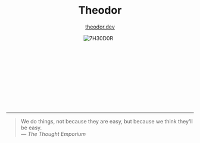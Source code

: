 <h1 align="center">Theodor</h1>
<p align="center"><a href="https://theodor.dev">theodor.dev</a></p>

<p align="center" style="width: 495px; height: 195px; display: block;"><img src="https://streak-stats.demolab.com?user=7H30D0R&theme=dark" alt="7H30D0R" /></p>

---

> We do things, not because they are easy, but because we think they'll be easy.\
> &mdash; <cite>The Thought Emporium</cite>

<!--
[1]: [Tactical Thermite Powered Hot Dog]([https://librivox.org/](https://www.youtube.com/watch?v=8X1_HEJk2Hw&t=55s))
-->
